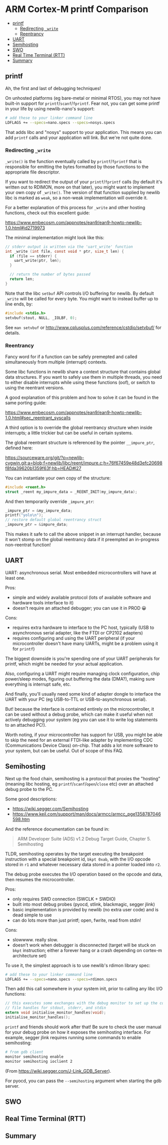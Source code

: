 # ARM Cortex-M printf Comparison  <!-- omit in toc -->


- [printf](#printf)
  - [Redirecting `_write`](#redirecting-_write)
  - [Reentrancy](#reentrancy)
- [UART](#uart)
- [Semihosting](#semihosting)
- [SWO](#swo)
- [Real Time Terminal (RTT)](#real-time-terminal-rtt)
- [Summary](#summary)

## printf

Ah, the first and last of debugging techniques!

On unhosted platforms (eg bare-metal or minimal RTOS), you may not have built-in
support for `printf`/`scanf`/`fprintf`. Fear not, you can get some printf in
your life by using newlib-nano's support:

```bash
# add these to your linker command line
LDFLAGS += --specs=nano.specs --specs=nosys.specs
```

That adds libc and "nosys" support to your application. This means you can add
`printf` calls and your application will link. But we're not quite done.

### Redirecting `_write`

`_write()` is the function eventually called by `printf`/`fprintf` that is
responsible for emitting the bytes formatted by those functions to the
appropriate file descriptor.

If you want to redirect the output of your `printf`/`fprintf` calls (by default
it's written out to RDIMON, more on that later), you might want to implement
your own copy of `_write()`. The version of that function supplied by newlib
libc is marked as `weak`, so a non-weak implementation will override it.

For a better explanation of this process for `_write` and other hosting
functions, check out this excellent guide:

https://www.embecosm.com/appnotes/ean9/ean9-howto-newlib-1.0.html#id2719973

The minimal implementation might look like this:

```c
// stderr output is written via the 'uart_write' function
int _write (int file, const void * ptr, size_t len) {
  if (file == stderr) {
    uart_write(ptr, len);
  }

  // return the number of bytes passed
  return len;
}
```

Note that the libc `setbuf` API controls I/O buffering for newlib. By default
`_write` will be called for every byte. You might want to instead buffer up to
line ends, by:

```c
#include <stdio.h>
setvbuf(stout, NULL, _IOLBF, 0);
```

See `man setvbuf` or http://www.cplusplus.com/reference/cstdio/setvbuf/ for
details.

### Reentrancy

Fancy word for if a function can be safely premepted and called simultaneously
from multiple (interrupt) contexts.

Some libc functions in newlib share a context structure that contains global
data structures. If you want to safely use them in multiple threads, you need to
either disable interrupts while using these functions (oof), or switch to using
the reentrant versions.

A good explanation of this problem and how to solve it can be found in the same
porting guide:

https://www.embecosm.com/appnotes/ean9/ean9-howto-newlib-1.0.html#sec_reentrant_syscalls

A third option is to override the global reentrancy structure when inside
interrupts; a little trickier but can be useful in certain systems.

The global reentrant structure is referenced by the pointer `__impure_ptr`,
defined here:

https://sourceware.org/git/?p=newlib-cygwin.git;a=blob;f=newlib/libc/reent/impure.c;h=76f67459e48d3efc20698f8fda39620b1359f63f;hb=HEAD#l27

You can instantiate your own copy of the structure:

```c
#include <reent.h>
struct _reent my_impure_data = _REENT_INIT(my_impure_data);
```

And then temporarily override `_impure_ptr`:

```c
_impure_ptr = &my_impure_data;
printf("yolo\n");
// restore default global reentrancy struct
_impoure_ptr = &impure_data;
```

This makes it safe to call the above snippet in an interrupt handler, because it
won't stomp on the global reentrancy data if it preempted an in-progress
non-reentrat function!

## UART

UART: asynchronous serial. Most embedded microcontrollers will have at least
one.

Pros:
- simple and widely available protocol (lots of available software and hardware
  tools interface to it)
- doesn't require an attached debugger; you can use it in PROD 😀

Cons:
- requires extra hardware to interface to the PC host, typically (USB to
  asynchronous serial adapter, like the FTDI or CP2102 adapters)
- requires configuring and using the UART peripheral (if your microcontroller
  doesn't have many UARTs, might be a problem using it for `printf`)

The biggest downside is you're spending one of your UART peripherals for printf,
which might be needed for your actual application.

Also, configuring a UART might require managing clock configuration, chip
power/sleep modes, figuring out buffering the data (DMA?), making sure
everything is interrupt safe, etc.

And finally, you'll usually need some kind of adapter dongle to interface the
UART with your PC (eg USB-to-TTL or USB-to-asynchronous serial).

But! because the interface is contained entirely on the microcontroller, it can
be used without a debug probe, which can make it useful when not actively
debugging your system (eg you can use it to write log statements to an attached
PC!).

Worth noting, if your microcontroller has support for USB, you might be able to
skip the need for an external FTDI-like adapter by implementing CDC
(Communications Device Class) on-chip. That adds a lot more software to your
system, but can be useful. Out of scope of this FAQ.

## Semihosting

Next up the food chain, semihosting is a protocol that proxies the "hosting"
(meaning libc hosting, eg `printf`/`scanf`/`open`/`close` etc) over an attached
debug probe to the PC.

Some good descriptions:

- https://wiki.segger.com/Semihosting
- https://www.keil.com/support/man/docs/armcc/armcc_pge1358787046598.htm

And the reference documentation can be found in:
> ARM Developer Suite (ADS) v1.2 Debug Target Guide, Chapter 5. Semihosting

TLDR, semihosting operates by the target executing the breakpoint instruction with
a special breakpoint id, `bkpt 0xab`, with the I/O opcode stored in `r1` and
whatever necessary data stored in a pointer loaded into `r2`.

The debug probe executes the I/O operation based on the opcode and data, then
resumes the microcontroller.

Pros:
- only requires SWD connection (SWCLK + SWDIO)
- built into most debug probes (pyocd, stlink, blackmagic, segger jlink)
- basic implementation is provided by newlib (no extra user code) and is dead
  simple to use
- can do lots more than just printf; open, fwrite, read from stdin!

Cons:
- slowwww. really slow.
- doesn't work when debugger is disconnected (target will be stuck on `bkpt`
  instruction; either a forever hang or a crash depending on cortex-m
  architecture set)

To use it, the simplest approach is to use newlib's rdimon library spec:

```bash
# add these to your linker command line
LDFLAGS += --specs=nano.specs --specs=rdimon.specs
```

Then add this call somewhere in your system init, prior to calling any libc I/O
functions:

```c
// this executes some exchanges with the debug monitor to set up the correct
// file handles for stdout, stderr, and stdin
extern void initialise_monitor_handles(void);
initialise_monitor_handles();
```

`printf` and friends should work after that! Be sure to check the user manual
for your debug probe on how it exposes the semihosting interface. For example,
segger jlink requires running some commands to enable semihosting:

```bash
# from gdb client
monitor semihosting enable
monitor semihosting ioclient 2
```

(From https://wiki.segger.com/J-Link_GDB_Server).

For pyocd, you can pass the `--semihosting` argument when starting the gdb
server.

## SWO

## Real Time Terminal (RTT)

## Summary
